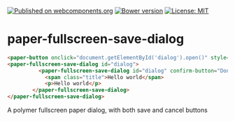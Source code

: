 [![Published on webcomponents.org](https://img.shields.io/badge/webcomponents.org-published-blue.svg)](https://www.webcomponents.org/element/egkoppel/paper-fullscreen-save-dialog)
[![Bower version](https://badge.fury.io/bo/paper-fullscreen-save-dialog.svg)](https://badge.fury.io/bo/paper-fullscreen-save-dialog)
[![License: MIT](https://img.shields.io/badge/License-MIT-yellow.svg)](https://opensource.org/licenses/MIT)
# paper-fullscreen-save-dialog
<!---
```
<custom-element-demo height="150" width="300">
  <template>
    <script src="../webcomponentsjs/webcomponents-lite.js"></script>
    <link rel="import" href="paper-fullscreen-save-dialog.html">
    <link rel="import" href="../paper-button/paper-button.html">
    <next-code-block></next-code-block>
  </template>
</custom-element-demo>
```
-->
```html
<paper-button onclick="document.getElementById('dialog').open()" style="z-index:1">Open dialog</paper-button>
<paper-fullscreen-save-dialog id="dialog">
          <paper-fullscreen-save-dialog id="dialog" confirm-button="Done">
            <span class="title">Hello world</span>
            <p>Hello world</p>
        </paper-fullscreen-save-dialog>
</paper-fullscreen-save-dialog>
```
A polymer fullscreen paper dialog, with both save and cancel buttons
